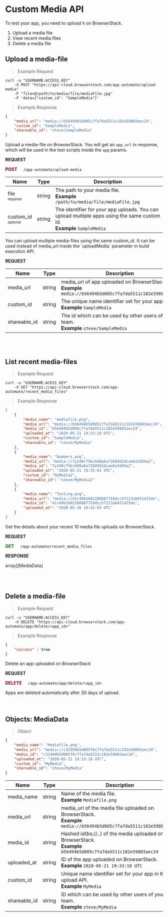# Custom Media API

To test your app, you need to upload it on BrowserStack. 
<br>
1. Upload a media file <br>
2. View recent media files <br>
3. Delete a media file

## Upload a media-file

> Example Request

```shell
curl -u "USERNAME:ACCESS_KEY" 
    -X POST "https://api-cloud.browserstack.com/app-automate/upload-media" 
    -F "file=@/path/to/media/file/mediaFile.jpg" 
    -F 'data={"custom_id": "SampleMedia"}'

```

> Example Response

```json
{
    "media_url": "media://b56494b5d005c7fa7da5511c182e59803aec24",
    "custom_id": "SampleMedia",
    "shareable_id": "steve/SampleMedia"
}
```


Upload a media-file on BrowserStack. You will get an `app_url` in response, which will be used in the test scripts inside the `app` params. 


**REQUEST**

<span style="color:darkred">**POST**</span> &nbsp;&nbsp;&nbsp; `/app-automate/upload-media`

| Name      | Type   | Description                         |
|-----------|--------|-------------------------------------|
|  file <br><sub><sup>required</sup></sub> | string | The path to your media file. <br> <b>Example</b> `/path/to/media/file/mediaFile.jpg` |
|  custom_id <br><sub><sup>optional</sup></sub> | string | The identifier for your app uploads. You can upload multiple apps using the same custom id. <br> <b>Example</b>  `SampleMedia` |


<aside class="notice"> You can upload multiple media-files using the same custom_id. It can be used instead of media_url inside the `uploadMedia` parameter in build execution API.</aside>

**REQUEST**

| Name      | Type   | Description                         |
|-----------|--------|-------------------------------------|
|  media_url     | string | media_url of app uploaded on BrowserStack. <br> <b>Example</b> `media://b56494b5d005c7fa7da5511c182e59803aec24` |
|  custom_id     | string | The unique name identifier set for your app. <br> <b>Example</b> `SampleMedia` |
|  shareable_id  | string | The id which can be used by other users of your team. <br> <b>Example</b>  `steve/SampleMedia` |


<br>
<br>


## List recent media-files

> Example Request

```shell
curl -u "USERNAME:ACESS_KEY" 
    -X GET "https://api-cloud.browserstack.com/app-automate/recent_media_files"
```

> Example Response

```json
[
    {
        "media_name": "mediafile.png",
        "media_url": "media://b56494b5d005c7fa7da5511c182e59803aec24",
        "media_id": "b56494b5d005c7fa7da5511c182e59803aec24",
        "uploaded_at": "2020-05-21 19:33:18 UTC",
        "custom_id": "SampleMedia",
        "shareable_id": "steve/MyMedia"
    },
    {
        "media_name": "Numbers.png",
        "media_url": "media://7y148c75bcb98a6a72b89d1dcae6a3db9a2",
        "media_id": "7y148c75bcb98a6a72b89d1dcae6a3db9a2",
        "uploaded_at": "2020-05-21 19:35:01 UTC",
        "custom_id": "MyMedia2",
        "shareable_id": "steve/MyMedia2"
    },
    {
        "media_name": "Testing.png",
        "media_url": "media://41r49b160228088f759dcc5f213a8431425de",
        "media_id": "41r49b160228088f759dcc5f213a8431425de",
        "uploaded_at": "2020-05-26 10:42:54 UTC"
    }
]
```


 Get the details about your recent 10 media file uploads on BrowserStack.


**REQUEST**

<span style="color:darkgreen">**GET**</span> &nbsp;&nbsp;&nbsp; `/app-automate/recent_media_files`


**RESPONSE**

array[[MediaData]


<br>
<br>


## Delete a media-file

> Example Request

```shell
curl -u "USERNAME:ACCESS_KEY" 
    -X DELETE "https://api-cloud.browserstack.com/app-automate/app/delete/<app_id>"
```

> Example Response

```json
{
    "success" : true
}
```


Delete an app uploaded on BrowserStack


**REQUEST**

<span style="color:darkred">**DELETE**</span> &nbsp;&nbsp;&nbsp; `/app-automate/app/delete/<app_id>`



<aside class="notice"> Apps are deleted automatically after 30 days of upload.</aside>

<br>
<br>

## Objects: MediaData

> Object

```json
{
    "media_name": "Mediafile.png",
    "media_url": "media://c32494b5d005f8c7fa7da5511c182e59803aec24",
    "media_id": "c32494b5d005f8c7fa7da5511c182e59803aec24",
    "uploaded_at": "2020-05-21 19:33:18 UTC",
    "custom_id": "MyMedia",
    "shareable_id": "steve/MyMedia"
}
```

| Name      | Type   | Description                         |
|-----------|--------|-------------------------------------|
|  media_name     | string | Name of the media file. <br> <b>Example</b> `Mediafile.png` |
|  media_url     | string | media_url of the media file uploaded on BrowserStack. <br> <b>Example</b> `media://b56494b5d005c7fa7da5511c182e59803aec24` |
|  media_id  | string | Hashed id(bs://..) of the media uploaded on BrowserStack. <br> <b>Example</b>  `b56494b5d005c7fa7da5511c182e59803aec24` |
|  uploaded_at     | string | ID of the app uploaded on BrowserStack. <br> <b>Example</b> `2020-05-21 19:33:18 UTC` |
|  custom_id     | string | Unique name identifier set for your app in the app upload API. <br> <b>Example</b> `MyMedia` |
|  shareable_id  | string | ID which can be used by other users of your team. <br> <b>Example</b>  `steve/MyMedia` |

<br>
<br>



